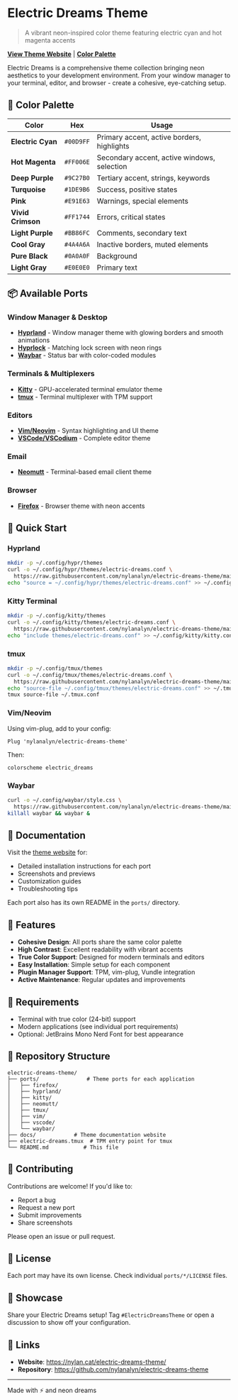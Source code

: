 # Electric Dreams Theme

> A vibrant neon-inspired color theme featuring electric cyan and hot magenta accents

**[View Theme Website](https://nylan.cat/electric-dreams-theme/)** | **[Color Palette](#color-palette)**

Electric Dreams is a comprehensive theme collection bringing neon aesthetics to your development environment. From your window manager to your terminal, editor, and browser - create a cohesive, eye-catching setup.

## 🎨 Color Palette

| Color | Hex | Usage |
|-------|-----|-------|
| **Electric Cyan** | `#00D9FF` | Primary accent, active borders, highlights |
| **Hot Magenta** | `#FF006E` | Secondary accent, active windows, selection |
| **Deep Purple** | `#9C27B0` | Tertiary accent, strings, keywords |
| **Turquoise** | `#1DE9B6` | Success, positive states |
| **Pink** | `#E91E63` | Warnings, special elements |
| **Vivid Crimson** | `#FF1744` | Errors, critical states |
| **Light Purple** | `#BB86FC` | Comments, secondary text |
| **Cool Gray** | `#4A4A6A` | Inactive borders, muted elements |
| **Pure Black** | `#0A0A0F` | Background |
| **Light Gray** | `#E0E0E0` | Primary text |

## 📦 Available Ports

### Window Manager & Desktop
- **[Hyprland](ports/hyprland/)** - Window manager theme with glowing borders and smooth animations
- **[Hyprlock](ports/hyprland/)** - Matching lock screen with neon rings
- **[Waybar](ports/waybar/)** - Status bar with color-coded modules

### Terminals & Multiplexers
- **[Kitty](ports/kitty/)** - GPU-accelerated terminal emulator theme
- **[tmux](ports/tmux/)** - Terminal multiplexer with TPM support

### Editors
- **[Vim/Neovim](ports/vim/)** - Syntax highlighting and UI theme
- **[VSCode/VSCodium](ports/vscode/)** - Complete editor theme

### Email
- **[Neomutt](ports/neomutt/)** - Terminal-based email client theme

### Browser
- **[Firefox](ports/firefox/)** - Browser theme with neon accents

## 🚀 Quick Start

### Hyprland
```bash
mkdir -p ~/.config/hypr/themes
curl -o ~/.config/hypr/themes/electric-dreams.conf \
  https://raw.githubusercontent.com/nylanalyn/electric-dreams-theme/main/ports/hyprland/hyprland.conf
echo "source = ~/.config/hypr/themes/electric-dreams.conf" >> ~/.config/hypr/hyprland.conf
```

### Kitty Terminal
```bash
mkdir -p ~/.config/kitty/themes
curl -o ~/.config/kitty/themes/electric-dreams.conf \
  https://raw.githubusercontent.com/nylanalyn/electric-dreams-theme/main/ports/kitty/electric-dreams.conf
echo "include themes/electric-dreams.conf" >> ~/.config/kitty/kitty.conf
```

### tmux
```bash
mkdir -p ~/.config/tmux/themes
curl -o ~/.config/tmux/themes/electric-dreams.conf \
  https://raw.githubusercontent.com/nylanalyn/electric-dreams-theme/main/ports/tmux/electric-dreams.conf
echo "source-file ~/.config/tmux/themes/electric-dreams.conf" >> ~/.tmux.conf
tmux source-file ~/.tmux.conf
```

### Vim/Neovim
Using vim-plug, add to your config:
```vim
Plug 'nylanalyn/electric-dreams-theme'
```
Then:
```vim
colorscheme electric_dreams
```

### Waybar
```bash
curl -o ~/.config/waybar/style.css \
  https://raw.githubusercontent.com/nylanalyn/electric-dreams-theme/main/ports/waybar/style.css
killall waybar && waybar &
```

## 📖 Documentation

Visit the [theme website](https://nylan.cat/electric-dreams-theme/) for:
- Detailed installation instructions for each port
- Screenshots and previews
- Customization guides
- Troubleshooting tips

Each port also has its own README in the `ports/` directory.

## 🎯 Features

- **Cohesive Design**: All ports share the same color palette
- **High Contrast**: Excellent readability with vibrant accents
- **True Color Support**: Designed for modern terminals and editors
- **Easy Installation**: Simple setup for each component
- **Plugin Manager Support**: TPM, vim-plug, Vundle integration
- **Active Maintenance**: Regular updates and improvements

## 🔧 Requirements

- Terminal with true color (24-bit) support
- Modern applications (see individual port requirements)
- Optional: JetBrains Mono Nerd Font for best appearance

## 📂 Repository Structure

```
electric-dreams-theme/
├── ports/               # Theme ports for each application
│   ├── firefox/
│   ├── hyprland/
│   ├── kitty/
│   ├── neomutt/
│   ├── tmux/
│   ├── vim/
│   ├── vscode/
│   └── waybar/
├── docs/            # Theme documentation website
├── electric-dreams.tmux  # TPM entry point for tmux
└── README.md           # This file
```

## 🤝 Contributing

Contributions are welcome! If you'd like to:
- Report a bug
- Request a new port
- Submit improvements
- Share screenshots

Please open an issue or pull request.

## 📜 License

Each port may have its own license. Check individual `ports/*/LICENSE` files.

## 🌟 Showcase

Share your Electric Dreams setup! Tag `#ElectricDreamsTheme` or open a discussion to show off your configuration.

## 🔗 Links

- **Website**: https://nylan.cat/electric-dreams-theme/
- **Repository**: https://github.com/nylanalyn/electric-dreams-theme

---

Made with ⚡ and neon dreams
